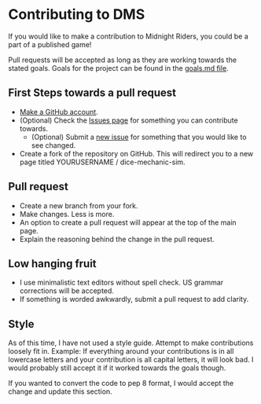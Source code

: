 # Contributing to DMS

If you would like to make a contribution to Midnight Riders, you could be a
part of a published game!

Pull requests will be accepted as long as they are working towards the
stated goals.  Goals for the project can be found in the [goals.md file](https://github.com/TechnologyClassroom/dice-mechanic-sim/blob/master/docs/goals.md).

## First Steps towards a pull request

* [Make a GitHub account](https://github.com/signup/free).
* (Optional) Check the [Issues page](https://github.com/TechnologyClassroom/dice-mechanic-sim/issues)
for something you can contribute towards.
  * (Optional) Submit a [new issue](https://github.com/TechnologyClassroom/dice-mechanic-sim/issues/new)
  for something that you would like to see changed.
* Create a fork of the repository on GitHub.  This will redirect you to a new
page titled YOURUSERNAME / dice-mechanic-sim.

## Pull request

* Create a new branch from your fork.
* Make changes.  Less is more.
* An option to create a pull request will appear at the top of the main page.
* Explain the reasoning behind the change in the pull request.

## Low hanging fruit

* I use minimalistic text editors without spell check.  US grammar corrections
will be accepted.
* If something is worded awkwardly, submit a pull request to add clarity.

## Style

As of this time, I have not used a style guide.  Attempt to make contributions
loosely fit in.  Example: If everything around your contributions is in all
lowercase letters and your contribution is all capital letters, it will look
bad.  I would probably still accept it if it worked towards the goals though.

If you wanted to convert the code to pep 8 format, I would accept the change and
update this section.
